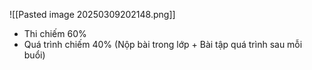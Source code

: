 
![[Pasted image 20250309202148.png]]

+ Thi chiếm 60%
+ Quá trình chiếm 40% (Nộp bài trong lớp + Bài tập quá trình sau mỗi buổi)